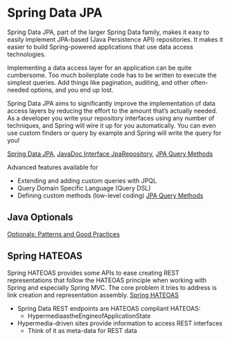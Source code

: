 # Spring Data JPA
Spring Data JPA, part of the larger Spring Data family, makes it easy to easily implement JPA-based (Java Persistence API) repositories. It makes it easier to build Spring-powered applications that use data access technologies.

Implementing a data access layer for an application can be quite cumbersome. Too much boilerplate code has to be written to execute the simplest queries. Add things like pagination, auditing, and other often-needed options, and you end up lost.

Spring Data JPA aims to significantly improve the implementation of data access layers by reducing the effort to the amount that’s actually needed. As a developer you write your repository interfaces using any number of techniques, and Spring will wire it up for you automatically. You can even use custom finders or query by example and Spring will write the query for you!

[Spring Data JPA](https://spring.io/projects/spring-data-jpa), [JavaDoc Interface JpaRepository](https://docs.spring.io/spring-data/jpa/docs/current/api/org/springframework/data/jpa/repository/JpaRepository.html), [JPA Query Methods](https://docs.spring.io/spring-data/jpa/reference/jpa/query-methods.html#jpa.query-methods.at-query)

Advanced features available for
- Extending and adding custom queries with JPQL 
- Query Domain Specific Language (Query DSL) 
- Defining custom methods (low-level coding)
[JPA Query Methods](https://docs.spring.io/spring-data/jpa/reference/jpa/query-methods.html#jpa.query-methods.at-query)

## Java Optionals
[Optionals: Patterns and Good Practices](https://forums.oracle.com/ords/apexds/post/optionals-patterns-and-good-practices-2540)

## Spring HATEOAS
Spring HATEOAS provides some APIs to ease creating REST representations that follow the HATEOAS principle when working with Spring and especially Spring MVC. The core problem it tries to address is link creation and representation assembly.
[Spring HATEOAS](https://spring.io/projects/spring-hateoas)
- Spring Data REST endpoints are HATEOAS compliant HATEOAS: 
	- HypermediaastheEngineofApplicationState
- Hypermedia-driven sites provide information to access REST interfaces 
	- Think of it as meta-data for REST data

